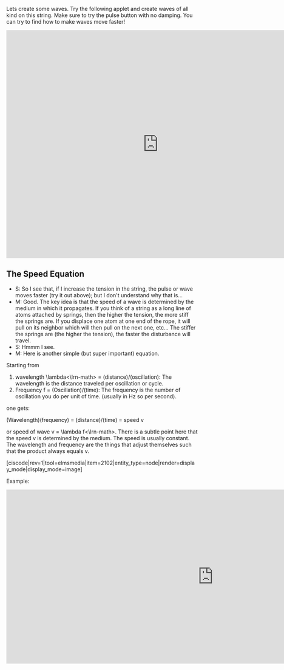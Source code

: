 Lets create some waves. Try the following applet and create waves of all kind on this string. Make sure to try the pulse button with no damping. You can try to find how to make waves move faster!

<iframe frameborder="0" height="600" scrolling="no" src="https://phet.colorado.edu/sims/wave-on-a-string/wave-on-a-string_en.html" width="800"></iframe>

## The Speed Equation

- S: So I see that, if I increase the tension in the string, the pulse or wave moves faster (try it out above); but I don't understand why that is...
- M: Good. The key idea is that the speed of a wave is determined by the medium in which it propagates. If you think of a string as a long line of atoms attached by springs, then the higher the tension, the more stiff the springs are. If you displace one atom at one end of the rope, it will pull on its neighbor which will then pull on the next one, etc... The stiffer the springs are (the higher the tension), the faster the disturbance will travel.
- S: Hmmm I see.
- M: Here is another simple (but super important) equation.

Starting from

1. wavelength <lrn-math>\lambda<\lrn-math> = (distance)/(oscillation): The wavelength is the distance traveled per oscillation or cycle.
2. Frequency f = (Oscillation)/(time): The frequency is the number of oscillation you do per unit of time. (usually in Hz so per second).

one gets:

(Wavelength)(frequency) = (distance)/(time) = speed v

or speed of wave <lrn-math>v = \lambda f<\lrn-math>. There is a subtle point here that the speed v is determined by the medium. The speed is usually constant. The wavelength and frequency are the things that adjust themselves such that the product always equals v.

[ciscode|rev=1|tool=elmsmedia|item=2102|entity_type=node|render=display_mode|display_mode=image]

Example:
<iframe src="https://h5p.org/h5p/embed/80945" width="1090" height="458" frameborder="0" allowfullscreen="allowfullscreen"></iframe><script src="https://h5p.org/sites/all/modules/h5p/library/js/h5p-resizer.js" charset="UTF-8"></script>